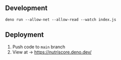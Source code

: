 ## Development

`deno run --allow-net --allow-read --watch index.js`

## Deployment

1. Push code to `main` branch
2. View at → https://nutriscore.deno.dev/




